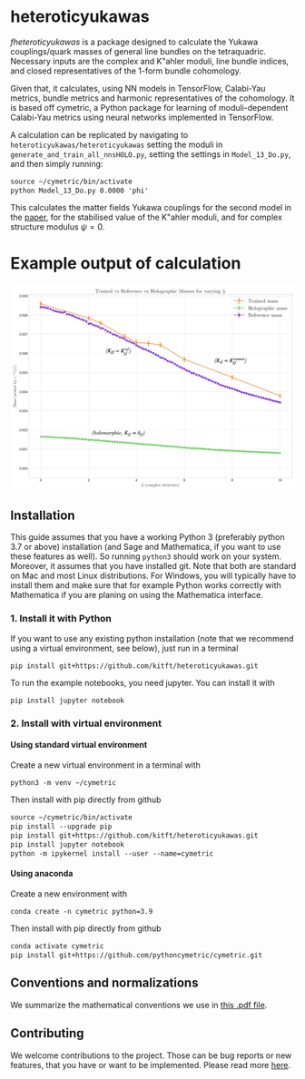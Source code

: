# heteroticyukawas 

*fheteroticyukawas* is a package designed to calculate the Yukawa couplings/quark masses of general line bundles on the tetraquadric. Necessary inputs are the complex and K\"ahler moduli, line bundle indices, and closed representatives of the 1-form bundle cohomology.

Given that, it calculates, using NN models in TensorFlow, Calabi-Yau metrics, bundle metrics and harmonic representatives of the cohomology. It is based off cymetric, a Python package for learning of moduli-dependent Calabi-Yau metrics using neural networks implemented in TensorFlow.

A calculation can be replicated by navigating to `heteroticyukawas/heteroticyukawas` setting the moduli in `generate_and_train_all_nnsHOLO.py`, setting the settings in `Model_13_Do.py`, and then simply running:

```console
source ~/cymetric/bin/activate
python Model_13_Do.py 0.0000 'phi'
```

This calculates the matter fields Yukawa couplings for the second model in the [paper](https://), for the stabilised value of the K\"ahler moduli, and for complex structure modulus $\psi=0$.

# Example output of calculation

![masses graph](assets/YukawasGraph.png)





## Installation
This guide assumes that you have a working Python 3 (preferably python 3.7 or above) installation (and Sage and Mathematica, if you want to use these features as well). So running ```python3``` should work on your system. Moreover, it assumes that you have installed git. Note that both are standard on Mac and most Linux distributions. For Windows, you will typically have to install them and make sure that for example Python works correctly with Mathematica if you are planing on using the Mathematica interface.

### 1. Install it with Python
If you want to use any existing python installation (note that we recommend using a virtual environment, see below), just run in a terminal
```console
pip install git+https://github.com/kitft/heteroticyukawas.git
```

To run the example notebooks, you need jupyter. You can install it with
```console
pip install jupyter notebook
```

### 2. Install with virtual environment
#### Using standard virtual environment
Create a new virtual environment in a terminal with

```console
python3 -m venv ~/cymetric
```

Then install with pip directly from github 

```console
source ~/cymetric/bin/activate
pip install --upgrade pip
pip install git+https://github.com/kitft/heteroticyukawas.git
pip install jupyter notebook
python -m ipykernel install --user --name=cymetric
```

#### Using anaconda
Create a new environment with

```console
conda create -n cymetric python=3.9
```

Then install with pip directly from github 

```console
conda activate cymetric
pip install git+https://github.com/pythoncymetric/cymetric.git
```

## Conventions and normalizations
We summarize the mathematical conventions we use in [this .pdf file](./assets/conventions.pdf).

## Contributing

We welcome contributions to the project. Those can be bug reports or new features, 
that you have or want to be implemented. Please read more [here](CONTRIBUTING.md).


```
